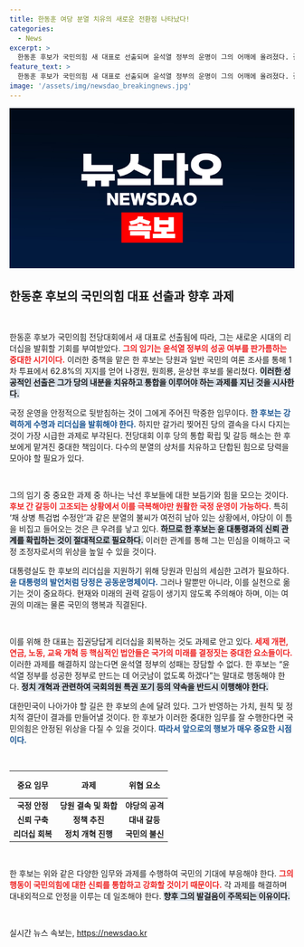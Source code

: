 ```yaml
---
title: 한동훈 여당 분열 치유의 새로운 전환점 나타났다!
categories:
  - News
excerpt: >
  한동훈 후보가 국민의힘 새 대표로 선출되며 윤석열 정부의 운명이 그의 어깨에 올려졌다. 갈라진 당을 결집하고 개혁 과제를 해결할 수 있을까? 한 후보의 성패가 여권의 미래를 좌우할 것이다. 클릭하고 더 알아보세요!
feature_text: >
  한동훈 후보가 국민의힘 새 대표로 선출되며 윤석열 정부의 운명이 그의 어깨에 올려졌다. 갈라진 당을 결집하고 개혁 과제를 해결할 수 있을까? 한 후보의 성패가 여권의 미래를 좌우할 것이다. 클릭하고 더 알아보세요!
image: '/assets/img/newsdao_breakingnews.jpg'
---
```


<p><img src="/assets/img/newsdao_breakingnews.jpg" alt="flaretime 속보" /></p>

<h2 data-ke-size="size26">한동훈 후보의 국민의힘 대표 선출과 향후 과제</h2>

<p data-ke-size="size16">&nbsp;</p>

<p>한동훈 후보가 국민의힘 전당대회에서 새 대표로 선출됨에 따라, 그는 새로운 시대의 리더십을 발휘할 기회를 부여받았다. <b><span style="color: #ee2323;">그의 임기는 윤석열 정부의 성공 여부를 판가름하는 중대한 시기이다.</span></b> 이러한 중책을 맡은 한 후보는 당원과 일반 국민의 여론 조사를 통해 1차 투표에서 62.8%의 지지를 얻어 나경원, 원희룡, 윤상현 후보를 물리쳤다. <b><span style="background-color: #21538527;">이러한 성공적인 선출은 그가 당의 내분을 치유하고 통합을 이루어야 하는 과제를 지닌 것을 시사한다.</span></b> </p>

<p>국정 운영을 안정적으로 뒷받침하는 것이 그에게 주어진 막중한 임무이다. <b><span style="color: #1a5490;">한 후보는 강력하게 수명과 리더십을 발휘해야 한다.</span></b> 하지만 갈가리 찢어진 당의 결속을 다시 다지는 것이 가장 시급한 과제로 부각된다. 전당대회 이후 당의 통합 확립 및 갈등 해소는 한 후보에게 맡겨진 중대한 책임이다. 다수의 분열의 상처를 치유하고 단합된 힘으로 당력을 모아야 할 필요가 있다.</p>

<p data-ke-size="size16">&nbsp;</p>

<p>그의 임기 중 중요한 과제 중 하나는 낙선 후보들에 대한 보듬기와 힘을 모으는 것이다. <b><span style="color: #ee2323;">후보 간 갈등이 고조되는 상황에서 이를 극복해야만 원활한 국정 운영이 가능하다.</span></b> 특히 ‘채 상병 특검법 수정안’과 같은 분열의 불씨가 여전히 남아 있는 상황에서, 야당이 이 틈을 비집고 들어오는 것은 큰 우려를 낳고 있다. <b><span style="background-color: #21538527;">하므로 한 후보는 윤 대통령과의 신뢰 관계를 확립하는 것이 절대적으로 필요하다.</span></b> 이러한 관계를 통해 그는 민심을 이해하고 국정 조정자로서의 위상을 높일 수 있을 것이다.</p>

<p>대통령실도 한 후보의 리더십을 지원하기 위해 당원과 민심의 세심한 고려가 필요하다. <b><span style="color: #1a5490;">윤 대통령의 발언처럼 당정은 공동운명체이다.</span></b> 그러나 말뿐만 아니라, 이를 실천으로 옮기는 것이 중요하다. 현재와 미래의 권력 갈등이 생기지 않도록 주의해야 하며, 이는 여권의 미래는 물론 국민의 행복과 직결된다. </p>

<p data-ke-size="size16">&nbsp;</p>

<p>이를 위해 한 대표는 집권당답게 리더십을 회복하는 것도 과제로 안고 있다. <b><span style="color: #ee2323;">세제 개편, 연금, 노동, 교육 개혁 등 핵심적인 법안들은 국가의 미래를 결정짓는 중대한 요소들이다.</span></b> 이러한 과제를 해결하지 않는다면 윤석열 정부의 성패는 장담할 수 없다. 한 후보는 “윤석열 정부를 성공한 정부로 만드는 데 어긋남이 없도록 하겠다”는 말대로 행동해야 한다. <b><span style="background-color: #21538527;">정치 개혁과 관련하여 국회의원 특권 포기 등의 약속을 반드시 이행해야 한다.</span></b> </p>

<p>대한민국이 나아가야 할 길은 한 후보의 손에 달려 있다. 그가 반영하는 가치, 원칙 및 정치적 결단이 결과를 만들어낼 것이다. 한 후보가 이러한 중대한 임무를 잘 수행한다면 국민의힘은 안정된 위상을 다질 수 있을 것이다. <b><span style="color: #1a5490;">따라서 앞으로의 행보가 매우 중요한 시점이다.</span></b> </p>

<p data-ke-size="size16">&nbsp;</p> 

<table style="width: 100%; border-collapse: collapse;">
    <thead>
        <tr>
            <th style="text-align: center; height: 40px;"><b>중요 임무</b></th>
            <th style="text-align: center; height: 40px;"><b>과제</b></th>
            <th style="text-align: center; height: 40px;"><b>위협 요소</b></th>
        </tr>
    </thead>
    <tbody>
        <tr>
            <td style="text-align: center; height: 17px;"><b>국정 안정</b></td>
            <td style="text-align: center; height: 17px;"><b>당원 결속 및 화합</b></td>
            <td style="text-align: center; height: 17px;"><b>야당의 공격</b></td>
        </tr>
        <tr>
            <td style="text-align: center; height: 17px;"><b>신뢰 구축</b></td>
            <td style="text-align: center; height: 17px;"><b>정책 추진</b></td>
            <td style="text-align: center; height: 17px;"><b>대내 갈등</b></td>
        </tr>
        <tr>
            <td style="text-align: center; height: 17px;"><b>리더십 회복</b></td>
            <td style="text-align: center; height: 17px;"><b>정치 개혁 진행</b></td>
            <td style="text-align: center; height: 17px;"><b>국민의 불신</b></td>
        </tr>
    </tbody>
</table>

<p data-ke-size="size16">&nbsp;</p>

<p>한 후보는 위와 같은 다양한 임무와 과제를 수행하여 국민의 기대에 부응해야 한다. <b><span style="color: #ee2323;">그의 행동이 국민의힘에 대한 신뢰를 통합하고 강화할 것이기 때문이다.</span></b> 각 과제를 해결하며 대내외적으로 안정을 이루는 데 일조해야 한다. <b><span style="background-color: #21538527;">향후 그의 발걸음이 주목되는 이유이다.</span></b> </p>

<p data-ke-size="size16">&nbsp;</p>
실시간 뉴스 속보는, <a href="https://newsdao.kr" rel="dofollow">https://newsdao.kr</a>



